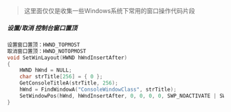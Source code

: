>这里面仅仅是收集一些Windows系统下常用的窗口操作代码片段

##### 设置/取消 控制台窗口置顶
```c++
设置窗口置顶：HWND_TOPMOST
取消窗口置顶：HWND_NOTOPMOST
void SetWinLayout(HWND hWndInsertAfter)
{
    HWND hWnd = NULL;
    char strTitle[256] = { 0 };
    GetConsoleTitleA(strTitle, 256);
    hWnd = FindWindowA("ConsoleWindowClass", strTitle);
    SetWindowPos(hWnd, hWndInsertAfter, 0, 0, 0, 0, SWP_NOACTIVATE | SWP_SHOWWINDOW | SWP_NOMOVE | SWP_NOSIZE);
}
```